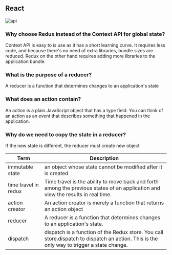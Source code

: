 ## React
![api](https://i.ibb.co/XXVH7vy/REACT-JS-KOCHI.png)


### Why choose Redux instead of the Context API for global state?
Context API is easy to is use as it has a short learning curve. It requires less code, and because there's no need of extra libraries, bundle sizes are reduced. Redux on the other hand requires adding more libraries to the application bundle.
### What is the purpose of a reducer?
A reducer is a function that determines changes to an application's state
### What does an action contain?
An action is a plain JavaScript object that has a type field. You can think of an action as an event that describes something that happened in the application.
### Why do we need to copy the state in a reducer?
If the new state is different, the reducer must create new object

|Term|Description|
|----|----|
|immutable state|an object whose state cannot be modified after it is created|
|time travel in redux|Time travel is the ability to move back and forth among the previous states of an application and view the results in real time.|
|action creator|An action creator is merely a function that returns an action object|
|reducer|A reducer is a function that determines changes to an application's state.|
|dispatch|dispatch is a function of the Redux store. You call store.dispatch to dispatch an action. This is the only way to trigger a state change. |
